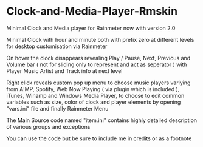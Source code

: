 # Clock-and-Media-Player-Rmskin
Minimal Clock and Media player for Rainmeter now with version 2.0

Minimal Clock with hour and minute both with prefix zero at different levels for desktop customisation via Rainmeter

On hover the clock disappears revealing Play / Pause, Next, Previous and Volume bar ( not for sliding only to represent and act as seperator )
with Player Music Artist and Track info at next level

Right click reveals custom pop up menu to choose music players variying from AIMP, Spotify, Web Now Playing ( via plugin which is included ), iTunes,
Winamp and Windows Media Player, to choose to edit common variables such as size, color of clock and player elements by opening "vars.ini" file
and finally Rainmeter Menu

The Main Source code named "item.ini" contains highly detailed description of various groups and exceptions

You can use the code but be sure to include me in credits or as a footnote
